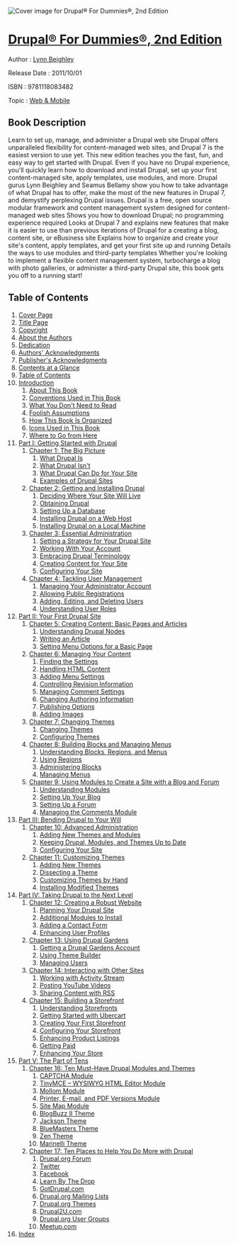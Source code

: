 ![Cover image for Drupal® For Dummies®, 2nd Edition](https://imgdetail.ebookreading.net/cover/cover/web_mobile/EB9781118083482.jpg)

[Drupal® For Dummies®, 2nd Edition](https://ebookreading.net/view/book/Drupal%C2%AE+For+Dummies%C2%AE%2C+2nd+Edition-EB9781118083482_1.html "Drupal® For Dummies®, 2nd Edition")
====================================================================================================================

Author : [Lynn Beighley](https://ebookreading.net/search/author/Lynn+Beighley)

Release Date : 2011/10/01

ISBN : 9781118083482

Topic : [Web & Mobile](https://ebookreading.net/search/category/web-mobile)

Book Description
-----------------

Learn to set up, manage, and administer a Drupal web site
Drupal offers unparalleled flexibility for content-managed web sites, and Drupal 7 is the easiest version to use yet. This new edition teaches you the fast, fun, and easy way to get started with Drupal. Even if you have no Drupal experience, you'll quickly learn how to download and install Drupal, set up your first content-managed site, apply templates, use modules, and more.
Drupal gurus Lynn Beighley and Seamus Bellamy show you how to take advantage of what Drupal has to offer, make the most of the new features in Drupal 7, and demystify perplexing Drupal issues.
Drupal is a free, open source modular framework and content management system designed for content-managed web sites
Shows you how to download Drupal; no programming experience required
Looks at Drupal 7 and explains new features that make it is easier to use than previous iterations of Drupal for a creating a blog, content site, or eBusiness site
Explains how to organize and create your site's content, apply templates, and get your first site up and running
Details the ways to use modules and third-party templates
Whether you're looking to implement a flexible content management system, turbocharge a blog with photo galleries, or administer a third-party Drupal site, this book gets you off to a running start!
              
Table of Contents
-----------------

1. [Cover Page](https://ebookreading.net/view/book/Drupal%C2%AE+For+Dummies%C2%AE%2C+2nd+Edition-EB9781118083482_1.html)
1. [Title Page](https://ebookreading.net/view/book/Drupal%C2%AE+For+Dummies%C2%AE%2C+2nd+Edition-EB9781118083482_2.html)
1. [Copyright](https://ebookreading.net/view/book/Drupal%C2%AE+For+Dummies%C2%AE%2C+2nd+Edition-EB9781118083482_3.html)
1. [About the Authors](https://ebookreading.net/view/book/Drupal%C2%AE+For+Dummies%C2%AE%2C+2nd+Edition-EB9781118083482_4.html)
1. [Dedication](https://ebookreading.net/view/book/Drupal%C2%AE+For+Dummies%C2%AE%2C+2nd+Edition-EB9781118083482_5.html)
1. [Authors&#39; Acknowledgments](https://ebookreading.net/view/book/Drupal%C2%AE+For+Dummies%C2%AE%2C+2nd+Edition-EB9781118083482_6.html)
1. [Publisher&#39;s Acknowledgments](https://ebookreading.net/view/book/Drupal%C2%AE+For+Dummies%C2%AE%2C+2nd+Edition-EB9781118083482_7.html)
1. [Contents at a Glance](https://ebookreading.net/view/book/Drupal%C2%AE+For+Dummies%C2%AE%2C+2nd+Edition-EB9781118083482_8.html#contents-at-a-glanc)
1. [Table of Contents](https://ebookreading.net/view/book/Drupal%C2%AE+For+Dummies%C2%AE%2C+2nd+Edition-EB9781118083482_9.html)
1. [Introduction](https://ebookreading.net/view/book/Drupal%C2%AE+For+Dummies%C2%AE%2C+2nd+Edition-EB9781118083482_10.html#introduction)
    1. [About This Book](https://ebookreading.net/view/book/Drupal%C2%AE+For+Dummies%C2%AE%2C+2nd+Edition-EB9781118083482_10.html#introduction-sec01)
    1. [Conventions Used in This Book](https://ebookreading.net/view/book/Drupal%C2%AE+For+Dummies%C2%AE%2C+2nd+Edition-EB9781118083482_10.html#introduction-sec02)
    1. [What You Don&#39;t Need to Read](https://ebookreading.net/view/book/Drupal%C2%AE+For+Dummies%C2%AE%2C+2nd+Edition-EB9781118083482_10.html#introduction-sec03)
    1. [Foolish Assumptions](https://ebookreading.net/view/book/Drupal%C2%AE+For+Dummies%C2%AE%2C+2nd+Edition-EB9781118083482_10.html#introduction-sec04)
    1. [How This Book Is Organized](https://ebookreading.net/view/book/Drupal%C2%AE+For+Dummies%C2%AE%2C+2nd+Edition-EB9781118083482_10.html#introduction-sec05)
    1. [Icons Used in This Book](https://ebookreading.net/view/book/Drupal%C2%AE+For+Dummies%C2%AE%2C+2nd+Edition-EB9781118083482_10.html#introduction-sec11)
    1. [Where to Go from Here](https://ebookreading.net/view/book/Drupal%C2%AE+For+Dummies%C2%AE%2C+2nd+Edition-EB9781118083482_10.html#introduction-sec12)
1. [Part I: Getting Started with Drupal](https://ebookreading.net/view/book/Drupal%C2%AE+For+Dummies%C2%AE%2C+2nd+Edition-EB9781118083482_11.html#parti)
    1. [Chapter 1: The Big Picture](https://ebookreading.net/view/book/Drupal%C2%AE+For+Dummies%C2%AE%2C+2nd+Edition-EB9781118083482_12.html#chap1)
        1. [What Drupal Is](https://ebookreading.net/view/book/Drupal%C2%AE+For+Dummies%C2%AE%2C+2nd+Edition-EB9781118083482_12.html#chap1-sec01)
        1. [What Drupal Isn&#39;t](https://ebookreading.net/view/book/Drupal%C2%AE+For+Dummies%C2%AE%2C+2nd+Edition-EB9781118083482_12.html#chap1-sec06)
        1. [What Drupal Can Do for Your Site](https://ebookreading.net/view/book/Drupal%C2%AE+For+Dummies%C2%AE%2C+2nd+Edition-EB9781118083482_12.html#chap1-sec07)
        1. [Examples of Drupal Sites](https://ebookreading.net/view/book/Drupal%C2%AE+For+Dummies%C2%AE%2C+2nd+Edition-EB9781118083482_12.html#chap1-sec12)
    1. [Chapter 2: Getting and Installing Drupal](https://ebookreading.net/view/book/Drupal%C2%AE+For+Dummies%C2%AE%2C+2nd+Edition-EB9781118083482_13.html#chap2)
        1. [Deciding Where Your Site Will Live](https://ebookreading.net/view/book/Drupal%C2%AE+For+Dummies%C2%AE%2C+2nd+Edition-EB9781118083482_13.html#chap2-sec01)
        1. [Obtaining Drupal](https://ebookreading.net/view/book/Drupal%C2%AE+For+Dummies%C2%AE%2C+2nd+Edition-EB9781118083482_13.html#chap2-sec07)
        1. [Setting Up a Database](https://ebookreading.net/view/book/Drupal%C2%AE+For+Dummies%C2%AE%2C+2nd+Edition-EB9781118083482_13.html#chap2-sec11)
        1. [Installing Drupal on a Web Host](https://ebookreading.net/view/book/Drupal%C2%AE+For+Dummies%C2%AE%2C+2nd+Edition-EB9781118083482_13.html#chap2-sec14)
        1. [Installing Drupal on a Local Machine](https://ebookreading.net/view/book/Drupal%C2%AE+For+Dummies%C2%AE%2C+2nd+Edition-EB9781118083482_13.html#chap2-sec21)
    1. [Chapter 3: Essential Administration](https://ebookreading.net/view/book/Drupal%C2%AE+For+Dummies%C2%AE%2C+2nd+Edition-EB9781118083482_14.html#chap3)
        1. [Setting a Strategy for Your Drupal Site](https://ebookreading.net/view/book/Drupal%C2%AE+For+Dummies%C2%AE%2C+2nd+Edition-EB9781118083482_14.html#chap3-sec01)
        1. [Working With Your Account](https://ebookreading.net/view/book/Drupal%C2%AE+For+Dummies%C2%AE%2C+2nd+Edition-EB9781118083482_14.html#chap3-sec02)
        1. [Embracing Drupal Terminology](https://ebookreading.net/view/book/Drupal%C2%AE+For+Dummies%C2%AE%2C+2nd+Edition-EB9781118083482_14.html#chap3-sec05)
        1. [Creating Content for Your Site](https://ebookreading.net/view/book/Drupal%C2%AE+For+Dummies%C2%AE%2C+2nd+Edition-EB9781118083482_14.html#chap3-sec06)
        1. [Configuring Your Site](https://ebookreading.net/view/book/Drupal%C2%AE+For+Dummies%C2%AE%2C+2nd+Edition-EB9781118083482_14.html#chap3-sec09)
    1. [Chapter 4: Tackling User Management](https://ebookreading.net/view/book/Drupal%C2%AE+For+Dummies%C2%AE%2C+2nd+Edition-EB9781118083482_15.html#chap4)
        1. [Managing Your Administrator Account](https://ebookreading.net/view/book/Drupal%C2%AE+For+Dummies%C2%AE%2C+2nd+Edition-EB9781118083482_15.html#chap4-sec01)
        1. [Allowing Public Registrations](https://ebookreading.net/view/book/Drupal%C2%AE+For+Dummies%C2%AE%2C+2nd+Edition-EB9781118083482_15.html#chap4-sec04)
        1. [Adding, Editing, and Deleting Users](https://ebookreading.net/view/book/Drupal%C2%AE+For+Dummies%C2%AE%2C+2nd+Edition-EB9781118083482_15.html#chap4-sec08)
        1. [Understanding User Roles](https://ebookreading.net/view/book/Drupal%C2%AE+For+Dummies%C2%AE%2C+2nd+Edition-EB9781118083482_15.html#chap4-sec12)
1. [Part II: Your First Drupal Site](https://ebookreading.net/view/book/Drupal%C2%AE+For+Dummies%C2%AE%2C+2nd+Edition-EB9781118083482_16.html#partii)
    1. [Chapter 5: Creating Content: Basic Pages and Articles](https://ebookreading.net/view/book/Drupal%C2%AE+For+Dummies%C2%AE%2C+2nd+Edition-EB9781118083482_17.html#chap5)
        1. [Understanding Drupal Nodes](https://ebookreading.net/view/book/Drupal%C2%AE+For+Dummies%C2%AE%2C+2nd+Edition-EB9781118083482_17.html#chap5-sec01)
        1. [Writing an Article](https://ebookreading.net/view/book/Drupal%C2%AE+For+Dummies%C2%AE%2C+2nd+Edition-EB9781118083482_17.html#chap5-sec08)
        1. [Setting Menu Options for a Basic Page](https://ebookreading.net/view/book/Drupal%C2%AE+For+Dummies%C2%AE%2C+2nd+Edition-EB9781118083482_17.html#chap5-sec12)
    1. [Chapter 6: Managing Your Content](https://ebookreading.net/view/book/Drupal%C2%AE+For+Dummies%C2%AE%2C+2nd+Edition-EB9781118083482_18.html#chap6)
        1. [Finding the Settings](https://ebookreading.net/view/book/Drupal%C2%AE+For+Dummies%C2%AE%2C+2nd+Edition-EB9781118083482_18.html#chap6-sec01)
        1. [Handling HTML Content](https://ebookreading.net/view/book/Drupal%C2%AE+For+Dummies%C2%AE%2C+2nd+Edition-EB9781118083482_18.html#chap6-sec02)
        1. [Adding Menu Settings](https://ebookreading.net/view/book/Drupal%C2%AE+For+Dummies%C2%AE%2C+2nd+Edition-EB9781118083482_18.html#chap6-sec06)
        1. [Controlling Revision Information](https://ebookreading.net/view/book/Drupal%C2%AE+For+Dummies%C2%AE%2C+2nd+Edition-EB9781118083482_18.html#chap6-sec07)
        1. [Managing Comment Settings](https://ebookreading.net/view/book/Drupal%C2%AE+For+Dummies%C2%AE%2C+2nd+Edition-EB9781118083482_18.html#chap6-sec08)
        1. [Changing Authoring Information](https://ebookreading.net/view/book/Drupal%C2%AE+For+Dummies%C2%AE%2C+2nd+Edition-EB9781118083482_18.html#chap6-sec12)
        1. [Publishing Options](https://ebookreading.net/view/book/Drupal%C2%AE+For+Dummies%C2%AE%2C+2nd+Edition-EB9781118083482_18.html#chap6-sec13)
        1. [Adding Images](https://ebookreading.net/view/book/Drupal%C2%AE+For+Dummies%C2%AE%2C+2nd+Edition-EB9781118083482_18.html#chap6-sec18)
    1. [Chapter 7: Changing Themes](https://ebookreading.net/view/book/Drupal%C2%AE+For+Dummies%C2%AE%2C+2nd+Edition-EB9781118083482_19.html#chap7)
        1. [Changing Themes](https://ebookreading.net/view/book/Drupal%C2%AE+For+Dummies%C2%AE%2C+2nd+Edition-EB9781118083482_19.html#chap7-sec01)
        1. [Configuring Themes](https://ebookreading.net/view/book/Drupal%C2%AE+For+Dummies%C2%AE%2C+2nd+Edition-EB9781118083482_19.html#chap7-sec04)
    1. [Chapter 8: Building Blocks and Managing Menus](https://ebookreading.net/view/book/Drupal%C2%AE+For+Dummies%C2%AE%2C+2nd+Edition-EB9781118083482_20.html#chap8)
        1. [Understanding Blocks, Regions, and Menus](https://ebookreading.net/view/book/Drupal%C2%AE+For+Dummies%C2%AE%2C+2nd+Edition-EB9781118083482_20.html#chap8-sec01)
        1. [Using Regions](https://ebookreading.net/view/book/Drupal%C2%AE+For+Dummies%C2%AE%2C+2nd+Edition-EB9781118083482_20.html#chap8-sec02)
        1. [Administering Blocks](https://ebookreading.net/view/book/Drupal%C2%AE+For+Dummies%C2%AE%2C+2nd+Edition-EB9781118083482_20.html#chap8-sec11)
        1. [Managing Menus](https://ebookreading.net/view/book/Drupal%C2%AE+For+Dummies%C2%AE%2C+2nd+Edition-EB9781118083482_20.html#chap8-sec17)
    1. [Chapter 9: Using Modules to Create a Site with a Blog and Forum](https://ebookreading.net/view/book/Drupal%C2%AE+For+Dummies%C2%AE%2C+2nd+Edition-EB9781118083482_21.html#chap9)
        1. [Understanding Modules](https://ebookreading.net/view/book/Drupal%C2%AE+For+Dummies%C2%AE%2C+2nd+Edition-EB9781118083482_21.html#chap9-sec01)
        1. [Setting Up Your Blog](https://ebookreading.net/view/book/Drupal%C2%AE+For+Dummies%C2%AE%2C+2nd+Edition-EB9781118083482_21.html#chap9-sec09)
        1. [Setting Up a Forum](https://ebookreading.net/view/book/Drupal%C2%AE+For+Dummies%C2%AE%2C+2nd+Edition-EB9781118083482_21.html#chap9-sec20)
        1. [Managing the Comments Module](https://ebookreading.net/view/book/Drupal%C2%AE+For+Dummies%C2%AE%2C+2nd+Edition-EB9781118083482_21.html#chap9-sec30)
1. [Part III: Bending Drupal to Your Will](https://ebookreading.net/view/book/Drupal%C2%AE+For+Dummies%C2%AE%2C+2nd+Edition-EB9781118083482_22.html#partiii)
    1. [Chapter 10: Advanced Administration](https://ebookreading.net/view/book/Drupal%C2%AE+For+Dummies%C2%AE%2C+2nd+Edition-EB9781118083482_24.html#chap10)
        1. [Adding New Themes and Modules](https://ebookreading.net/view/book/Drupal%C2%AE+For+Dummies%C2%AE%2C+2nd+Edition-EB9781118083482_24.html#chap10-sec01)
        1. [Keeping Drupal, Modules, and Themes Up to Date](https://ebookreading.net/view/book/Drupal%C2%AE+For+Dummies%C2%AE%2C+2nd+Edition-EB9781118083482_24.html#chap10-sec11)
        1. [Configuring Your Site](https://ebookreading.net/view/book/Drupal%C2%AE+For+Dummies%C2%AE%2C+2nd+Edition-EB9781118083482_24.html#chap10-sec23)
    1. [Chapter 11: Customizing Themes](https://ebookreading.net/view/book/Drupal%C2%AE+For+Dummies%C2%AE%2C+2nd+Edition-EB9781118083482_0.html#chap11)
        1. [Adding New Themes](https://ebookreading.net/view/book/Drupal%C2%AE+For+Dummies%C2%AE%2C+2nd+Edition-EB9781118083482_0.html#chap11-sec01)
        1. [Dissecting a Theme](https://ebookreading.net/view/book/Drupal%C2%AE+For+Dummies%C2%AE%2C+2nd+Edition-EB9781118083482_0.html#chap11-sec04)
        1. [Customizing Themes by Hand](https://ebookreading.net/view/book/Drupal%C2%AE+For+Dummies%C2%AE%2C+2nd+Edition-EB9781118083482_0.html#chap11-sec08)
        1. [Installing Modified Themes](https://ebookreading.net/view/book/Drupal%C2%AE+For+Dummies%C2%AE%2C+2nd+Edition-EB9781118083482_0.html#chap11-sec09)
1. [Part IV: Taking Drupal to the Next Level](https://ebookreading.net/view/book/Drupal%C2%AE+For+Dummies%C2%AE%2C+2nd+Edition-EB9781118083482_25.html#partiv)
    1. [Chapter 12: Creating a Robust Website](https://ebookreading.net/view/book/Drupal%C2%AE+For+Dummies%C2%AE%2C+2nd+Edition-EB9781118083482_26.html#chap12)
        1. [Planning Your Drupal Site](https://ebookreading.net/view/book/Drupal%C2%AE+For+Dummies%C2%AE%2C+2nd+Edition-EB9781118083482_26.html#chap12-sec01)
        1. [Additional Modules to Install](https://ebookreading.net/view/book/Drupal%C2%AE+For+Dummies%C2%AE%2C+2nd+Edition-EB9781118083482_26.html#chap12-sec05)
        1. [Adding a Contact Form](https://ebookreading.net/view/book/Drupal%C2%AE+For+Dummies%C2%AE%2C+2nd+Edition-EB9781118083482_26.html#chap12-sec09)
        1. [Enhancing User Profiles](https://ebookreading.net/view/book/Drupal%C2%AE+For+Dummies%C2%AE%2C+2nd+Edition-EB9781118083482_26.html#chap12-sec10)
    1. [Chapter 13: Using Drupal Gardens](https://ebookreading.net/view/book/Drupal%C2%AE+For+Dummies%C2%AE%2C+2nd+Edition-EB9781118083482_27.html#chap13)
        1. [Getting a Drupal Gardens Account](https://ebookreading.net/view/book/Drupal%C2%AE+For+Dummies%C2%AE%2C+2nd+Edition-EB9781118083482_27.html#chap13-sec01)
        1. [Using Theme Builder](https://ebookreading.net/view/book/Drupal%C2%AE+For+Dummies%C2%AE%2C+2nd+Edition-EB9781118083482_27.html#chap13-sec05)
        1. [Managing Users](https://ebookreading.net/view/book/Drupal%C2%AE+For+Dummies%C2%AE%2C+2nd+Edition-EB9781118083482_27.html#chap13-sec09)
    1. [Chapter 14: Interacting with Other Sites](https://ebookreading.net/view/book/Drupal%C2%AE+For+Dummies%C2%AE%2C+2nd+Edition-EB9781118083482_28.html#chap14)
        1. [Working with Activity Stream](https://ebookreading.net/view/book/Drupal%C2%AE+For+Dummies%C2%AE%2C+2nd+Edition-EB9781118083482_28.html#chap14-sec01)
        1. [Posting YouTube Videos](https://ebookreading.net/view/book/Drupal%C2%AE+For+Dummies%C2%AE%2C+2nd+Edition-EB9781118083482_28.html#chap14-sec06)
        1. [Sharing Content with RSS](https://ebookreading.net/view/book/Drupal%C2%AE+For+Dummies%C2%AE%2C+2nd+Edition-EB9781118083482_28.html#chap14-sec07)
    1. [Chapter 15: Building a Storefront](https://ebookreading.net/view/book/Drupal%C2%AE+For+Dummies%C2%AE%2C+2nd+Edition-EB9781118083482_29.html#chap15)
        1. [Understanding Storefronts](https://ebookreading.net/view/book/Drupal%C2%AE+For+Dummies%C2%AE%2C+2nd+Edition-EB9781118083482_29.html#chap15-sec01)
        1. [Getting Started with Ubercart](https://ebookreading.net/view/book/Drupal%C2%AE+For+Dummies%C2%AE%2C+2nd+Edition-EB9781118083482_29.html#chap15-sec02)
        1. [Creating Your First Storefront](https://ebookreading.net/view/book/Drupal%C2%AE+For+Dummies%C2%AE%2C+2nd+Edition-EB9781118083482_29.html#chap15-sec06)
        1. [Configuring Your Storefront](https://ebookreading.net/view/book/Drupal%C2%AE+For+Dummies%C2%AE%2C+2nd+Edition-EB9781118083482_29.html#chap15-sec10)
        1. [Enhancing Product Listings](https://ebookreading.net/view/book/Drupal%C2%AE+For+Dummies%C2%AE%2C+2nd+Edition-EB9781118083482_29.html#chap15-sec19)
        1. [Getting Paid](https://ebookreading.net/view/book/Drupal%C2%AE+For+Dummies%C2%AE%2C+2nd+Edition-EB9781118083482_29.html#chap15-sec22)
        1. [Enhancing Your Store](https://ebookreading.net/view/book/Drupal%C2%AE+For+Dummies%C2%AE%2C+2nd+Edition-EB9781118083482_29.html#chap15-sec27)
1. [Part V: The Part of Tens](https://ebookreading.net/view/book/Drupal%C2%AE+For+Dummies%C2%AE%2C+2nd+Edition-EB9781118083482_30.html#partv)
    1. [Chapter 16: Ten Must-Have Drupal Modules and Themes](https://ebookreading.net/view/book/Drupal%C2%AE+For+Dummies%C2%AE%2C+2nd+Edition-EB9781118083482_31.html#chap16)
        1. [CAPTCHA Module](https://ebookreading.net/view/book/Drupal%C2%AE+For+Dummies%C2%AE%2C+2nd+Edition-EB9781118083482_31.html#chap16-sec01)
        1. [TinyMCE – WYSIWYG HTML Editor Module](https://ebookreading.net/view/book/Drupal%C2%AE+For+Dummies%C2%AE%2C+2nd+Edition-EB9781118083482_31.html#chap16-sec02)
        1. [Mollom Module](https://ebookreading.net/view/book/Drupal%C2%AE+For+Dummies%C2%AE%2C+2nd+Edition-EB9781118083482_31.html#chap16-sec03)
        1. [Printer, E-mail, and PDF Versions Module](https://ebookreading.net/view/book/Drupal%C2%AE+For+Dummies%C2%AE%2C+2nd+Edition-EB9781118083482_31.html#chap16-sec04)
        1. [Site Map Module](https://ebookreading.net/view/book/Drupal%C2%AE+For+Dummies%C2%AE%2C+2nd+Edition-EB9781118083482_31.html#chap16-sec05)
        1. [BlogBuzz II Theme](https://ebookreading.net/view/book/Drupal%C2%AE+For+Dummies%C2%AE%2C+2nd+Edition-EB9781118083482_31.html#chap16-sec06)
        1. [Jackson Theme](https://ebookreading.net/view/book/Drupal%C2%AE+For+Dummies%C2%AE%2C+2nd+Edition-EB9781118083482_31.html#chap16-sec07)
        1. [BlueMasters Theme](https://ebookreading.net/view/book/Drupal%C2%AE+For+Dummies%C2%AE%2C+2nd+Edition-EB9781118083482_31.html#chap16-sec08)
        1. [Zen Theme](https://ebookreading.net/view/book/Drupal%C2%AE+For+Dummies%C2%AE%2C+2nd+Edition-EB9781118083482_31.html#chap16-sec09)
        1. [Marinelli Theme](https://ebookreading.net/view/book/Drupal%C2%AE+For+Dummies%C2%AE%2C+2nd+Edition-EB9781118083482_31.html#chap16-sec10)
    1. [Chapter 17: Ten Places to Help You Do More with Drupal](https://ebookreading.net/view/book/Drupal%C2%AE+For+Dummies%C2%AE%2C+2nd+Edition-EB9781118083482_32.html#chap17)
        1. [Drupal.org Forum](https://ebookreading.net/view/book/Drupal%C2%AE+For+Dummies%C2%AE%2C+2nd+Edition-EB9781118083482_32.html#chap17-sec01)
        1. [Twitter](https://ebookreading.net/view/book/Drupal%C2%AE+For+Dummies%C2%AE%2C+2nd+Edition-EB9781118083482_32.html#chap17-sec02)
        1. [Facebook](https://ebookreading.net/view/book/Drupal%C2%AE+For+Dummies%C2%AE%2C+2nd+Edition-EB9781118083482_32.html#chap17-sec03)
        1. [Learn By The Drop](https://ebookreading.net/view/book/Drupal%C2%AE+For+Dummies%C2%AE%2C+2nd+Edition-EB9781118083482_32.html#chap17-sec04)
        1. [GotDrupal.com](https://ebookreading.net/view/book/Drupal%C2%AE+For+Dummies%C2%AE%2C+2nd+Edition-EB9781118083482_32.html#chap17-sec05)
        1. [Drupal.org Mailing Lists](https://ebookreading.net/view/book/Drupal%C2%AE+For+Dummies%C2%AE%2C+2nd+Edition-EB9781118083482_32.html#chap17-sec06)
        1. [Drupal.org Themes](https://ebookreading.net/view/book/Drupal%C2%AE+For+Dummies%C2%AE%2C+2nd+Edition-EB9781118083482_32.html#chap17-sec07)
        1. [Drupal2U.com](https://ebookreading.net/view/book/Drupal%C2%AE+For+Dummies%C2%AE%2C+2nd+Edition-EB9781118083482_32.html#chap17-sec08)
        1. [Drupal.org User Groups](https://ebookreading.net/view/book/Drupal%C2%AE+For+Dummies%C2%AE%2C+2nd+Edition-EB9781118083482_32.html#chap17-sec09)
        1. [Meetup.com](https://ebookreading.net/view/book/Drupal%C2%AE+For+Dummies%C2%AE%2C+2nd+Edition-EB9781118083482_32.html#chap17-sec10)
1. [Index](https://ebookreading.net/view/book/Drupal%C2%AE+For+Dummies%C2%AE%2C+2nd+Edition-EB9781118083482_33.html#index)
